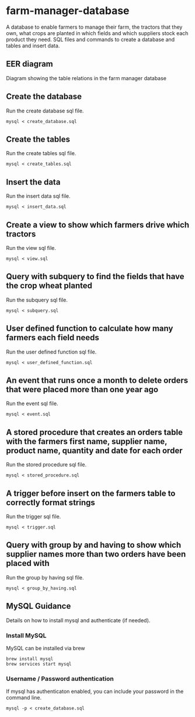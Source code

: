 # farm-manager-database

A database to enable farmers to manage their farm, the tractors that they own, what crops are planted in which fields and which suppliers stock each product they need.
SQL files and commands to create a database and tables and insert data.

## EER diagram

Diagram showing the table relations in the farm manager database

## Create the database

Run the create database sql file.

```
mysql < create_database.sql
```

## Create the tables

Run the create tables sql file.

```
mysql < create_tables.sql
```

## Insert the data

Run the insert data sql file.

```
mysql < insert_data.sql
```

## Create a view to show which farmers drive which tractors

Run the view sql file.

```
mysql < view.sql
```

## Query with subquery to find the fields that have the crop wheat planted

Run the subquery sql file.

```
mysql < subquery.sql
```

## User defined function to calculate how many farmers each field needs

Run the user defined function sql file.

```
mysql < user_defined_function.sql
```

## An event that runs once a month to delete orders that were placed more than one year ago

Run the event sql file.

```
mysql < event.sql
```

## A stored procedure that creates an orders table with the farmers first name, supplier name, product name, quantity and date for each order

Run the stored procedure sql file.

```
mysql < stored_procedure.sql
```

## A trigger before insert on the farmers table to correctly format strings

Run the trigger sql file.

```
mysql < trigger.sql
```

## Query with group by and having to show which supplier names more than two orders have been placed with

Run the group by having sql file.

```
mysql < group_by_having.sql
```

## MySQL Guidance

Details on how to install mysql and authenticate (if needed).

### Install MySQL

MySQL can be installed via brew

```
brew install mysql
brew services start mysql
```

### Username / Password authentication

If mysql has authenticaton enabled, you can include your password in the command line.

```
mysql -p < create_database.sql
```
